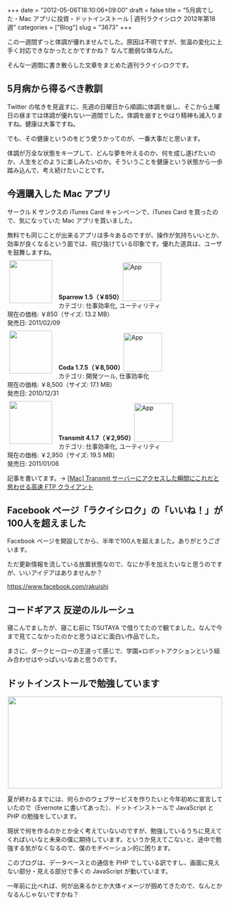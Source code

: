 +++
date = "2012-05-06T18:10:06+09:00"
draft = false
title = "5月病でした・Mac アプリに投資・ドットインストール | 週刊ラクイシロク 2012年第18週"
categories = ["Blog"]
slug = "3673"
+++

この一週間ずっと体調が優れませんでした。原因は不明ですが、気温の変化に上手く対応できなかったとかですかね？ なんて脆弱な体なんだ。

そんな一週間に書き散らした文章をまとめた週刊ラクイシロクです。

<h2>5月病から得るべき教訓</h2>

Twitter の呟きを見返すに、先週の日曜日から順調に体調を崩し、そこから土曜日の昼までは体調が優れない一週間でした。体調を崩すとやはり精神も滅入りますね。健康は大事ですね。

でも、その健康というのをどう使うかってのが、一番大事だと思います。

体調が万全な状態をキープして、どんな夢を叶えるのか、何を成し遂げたいのか、人生をどのように楽しみたいのか。そういうことを健康という状態から一歩踏み込んで、考え続けたいことです。

<h2>今週購入した Mac アプリ</h2>

サークル K サンクスの iTunes Card キャンペーンで、iTunes Card を買ったので、気になっていた Mac アプリを買いました。

無料でも同じことが出来るアプリは多々あるのですが、操作が気持ちいいとか、効率が良くなるという面では、飛び抜けている印象です。優れた道具は、ユーザを鼓舞しますね。

<a href="https://itunes.apple.com/jp/app/id417250177?mt=8&uo=4&at=11l3RT" target="_blank" rel="nofollow"><img width="100" class="alignleft" align="left" src="http://a4.mzstatic.com/us/r1000/108/Purple/e2/81/6b/mzi.frbivkht.100x100-75.png" style="margin: -5px 15px 1px 5px;"></a><strong> Sparrow 1.5（￥850）</strong><a href="https://itunes.apple.com/jp/app/id417250177?mt=8&uo=4&at=11l3RT" target="_blank" rel="nofollow"><img src="/images/2012/12/viewinitunes_jp.png" style="vertical-align:bottom;" width="90" alt="App"></a><br> カテゴリ: 仕事効率化, ユーティリティ<br> 現在の価格: ￥850（サイズ: 13.2 MB）<br> 発売日: 2011/02/09<br style="clear: both;">

<a href="https://itunes.apple.com/jp/app/id406001464?mt=8&uo=4&at=11l3RT" target="_blank" rel="nofollow"><img width="100" class="alignleft" align="left" src="http://a4.mzstatic.com/us/r1000/071/Purple/e3/a6/ff/mzi.jzwrwswx.100x100-75.png" style="margin: -5px 15px 1px 5px;"></a><strong> Coda 1.7.5（￥8,500）</strong><a href="https://itunes.apple.com/jp/app/id406001464?mt=8&uo=4&at=11l3RT" target="_blank" rel="nofollow"><img src="/images/2012/12/viewinitunes_jp.png" style="vertical-align:bottom;" width="90" alt="App"></a><br> カテゴリ: 開発ツール, 仕事効率化<br> 現在の価格: ￥8,500（サイズ: 17.1 MB）<br> 発売日: 2010/12/31<br style="clear: both;">

<a href="https://itunes.apple.com/jp/app/id403388562?mt=8&uo=4&at=11l3RT" target="_blank" rel="nofollow"><img width="100" class="alignleft" align="left" src="http://a1.mzstatic.com/us/r1000/074/Purple/b9/cd/c2/mzi.vteyyuph.100x100-75.png" style="margin: -5px 15px 1px 5px;"></a><strong> Transmit 4.1.7（￥2,950）</strong><a href="https://itunes.apple.com/jp/app/id403388562?mt=8&uo=4&at=11l3RT" target="_blank" rel="nofollow"><img src="/images/2012/12/viewinitunes_jp.png" style="vertical-align:bottom;" width="90" alt="App"></a><br> カテゴリ: 仕事効率化, ユーティリティ<br> 現在の価格: ￥2,950（サイズ: 19.5 MB）<br> 発売日: 2011/01/06<br style="clear: both;">

記事を書いてます。→ <a href="http://rakuishi.com/mac/3668/" target="_blank">[Mac] Transmit サーバーにアクセスした瞬間にこれだと思わせる高速 FTP クライアント</a>

<h2>Facebook ページ「ラクイシロク」の「いいね！」が100人を超えました</h2>

Facebook ページを開設してから、半年で100人を超えました。ありがとうございます。

ただ更新情報を流している放置状態なので、なにか手を加えたいなと思うのですが、いいアイデアはありませんか？

<a href="https://www.facebook.com/rakuishi" target="_blank">https://www.facebook.com/rakuishi</a>

<h2>コードギアス 反逆のルルーシュ</h2>

寝こんでましたが、寝こむ前に TSUTAYA で借りてたので観てました。なんで今まで見てこなかったのかと思うほどに面白い作品でした。

まさに、ダークヒーローの王道って感じで、学園×ロボットアクションという組み合わせはやっぱいいなあと思うのです。

<h2>ドットインストールで勉強しています</h2>

<img style="display:block; margin-left:auto; margin-right:auto;" src="/images/2012/05/3673_1.png" border="0" width="500" height="214" />

夏が終わるまでには、何らかのウェブサービスを作りたいと今年初めに宣言していたので（Evernote に書いてあった）、ドットインストールで JavaScript と PHP の勉強をしています。

現状で何を作るのかとか全く考えていないのですが、勉強しているうちに見えてくればいいなと未来の僕に期待しています。というか見えてこないと、途中で勉強する気がなくなるので、僕のモチベーション的に困ります。

このブログは、データベースとの通信を PHP でしている訳ですし、画面に見えない部分・見える部分で多くの JavaScript が動いています。

一年前に比べれば、何が出来るかとか大体イメージが掴めてきたので、なんとかなるんじゃないですかね？
